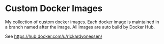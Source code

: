 # Custom Docker Images

My collection of custom docker images. Each docker image is maintained in a branch
named after the image. All images are auto build by Docker Hub.

See https://hub.docker.com/u/rickardvonessen/
